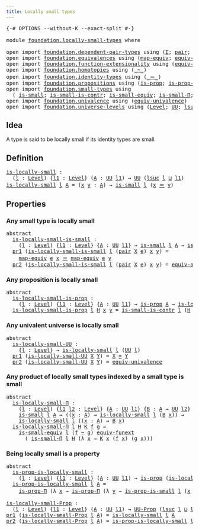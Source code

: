 ```yaml
---
title: Locally small types
---
```


<pre class="Agda"><a id="45" class="Symbol">{-#</a> <a id="49" class="Keyword">OPTIONS</a> <a id="57" class="Pragma">--without-K</a> <a id="69" class="Pragma">--exact-split</a> <a id="83" class="Symbol">#-}</a>

<a id="88" class="Keyword">module</a> <a id="95" href="foundation.locally-small-types.html" class="Module">foundation.locally-small-types</a> <a id="126" class="Keyword">where</a>

<a id="133" class="Keyword">open</a> <a id="138" class="Keyword">import</a> <a id="145" href="foundation.dependent-pair-types.html" class="Module">foundation.dependent-pair-types</a> <a id="177" class="Keyword">using</a> <a id="183" class="Symbol">(</a><a id="184" href="foundation-core.dependent-pair-types.html#515" class="Record">Σ</a><a id="185" class="Symbol">;</a> <a id="187" href="foundation-core.dependent-pair-types.html#588" class="InductiveConstructor">pair</a><a id="191" class="Symbol">;</a> <a id="193" href="foundation-core.dependent-pair-types.html#605" class="Field">pr1</a><a id="196" class="Symbol">;</a> <a id="198" href="foundation-core.dependent-pair-types.html#617" class="Field">pr2</a><a id="201" class="Symbol">)</a>
<a id="203" class="Keyword">open</a> <a id="208" class="Keyword">import</a> <a id="215" href="foundation.equivalences.html" class="Module">foundation.equivalences</a> <a id="239" class="Keyword">using</a> <a id="245" class="Symbol">(</a><a id="246" href="foundation-core.equivalences.html#1821" class="Function">map-equiv</a><a id="255" class="Symbol">;</a> <a id="257" href="foundation-core.equivalences.html#16746" class="Function">equiv-ap</a><a id="265" class="Symbol">;</a> <a id="267" href="foundation-core.equivalences.html#1621" class="Function Operator">_≃_</a><a id="270" class="Symbol">)</a>
<a id="272" class="Keyword">open</a> <a id="277" class="Keyword">import</a> <a id="284" href="foundation.function-extensionality.html" class="Module">foundation.function-extensionality</a> <a id="319" class="Keyword">using</a> <a id="325" class="Symbol">(</a><a id="326" href="foundation-core.function-extensionality.html#1301" class="Function">equiv-funext</a><a id="338" class="Symbol">)</a>
<a id="340" class="Keyword">open</a> <a id="345" class="Keyword">import</a> <a id="352" href="foundation.homotopies.html" class="Module">foundation.homotopies</a> <a id="374" class="Keyword">using</a> <a id="380" class="Symbol">(</a><a id="381" href="foundation-core.homotopies.html#627" class="Function Operator">_~_</a><a id="384" class="Symbol">)</a>
<a id="386" class="Keyword">open</a> <a id="391" class="Keyword">import</a> <a id="398" href="foundation.identity-types.html" class="Module">foundation.identity-types</a> <a id="424" class="Keyword">using</a> <a id="430" class="Symbol">(</a><a id="431" href="foundation-core.identity-types.html#1865" class="Function Operator">_＝_</a><a id="434" class="Symbol">)</a>
<a id="436" class="Keyword">open</a> <a id="441" class="Keyword">import</a> <a id="448" href="foundation.propositions.html" class="Module">foundation.propositions</a> <a id="472" class="Keyword">using</a> <a id="478" class="Symbol">(</a><a id="479" href="foundation-core.propositions.html#1309" class="Function">is-prop</a><a id="486" class="Symbol">;</a> <a id="488" href="foundation-core.propositions.html#6158" class="Function">is-prop-Π</a><a id="497" class="Symbol">;</a> <a id="499" href="foundation-core.propositions.html#1393" class="Function">UU-Prop</a><a id="506" class="Symbol">)</a>
<a id="508" class="Keyword">open</a> <a id="513" class="Keyword">import</a> <a id="520" href="foundation.small-types.html" class="Module">foundation.small-types</a> <a id="543" class="Keyword">using</a>
  <a id="551" class="Symbol">(</a> <a id="553" href="foundation.small-types.html#1607" class="Function">is-small</a><a id="561" class="Symbol">;</a> <a id="563" href="foundation.small-types.html#3601" class="Function">is-small-is-contr</a><a id="580" class="Symbol">;</a> <a id="582" href="foundation.small-types.html#2660" class="Function">is-small-equiv</a><a id="596" class="Symbol">;</a> <a id="598" href="foundation.small-types.html#3893" class="Function">is-small-Π</a><a id="608" class="Symbol">;</a> <a id="610" href="foundation.small-types.html#5066" class="Function">is-prop-is-small</a><a id="626" class="Symbol">)</a>
<a id="628" class="Keyword">open</a> <a id="633" class="Keyword">import</a> <a id="640" href="foundation.univalence.html" class="Module">foundation.univalence</a> <a id="662" class="Keyword">using</a> <a id="668" class="Symbol">(</a><a id="669" href="foundation.univalence.html#1398" class="Function">equiv-univalence</a><a id="685" class="Symbol">)</a>
<a id="687" class="Keyword">open</a> <a id="692" class="Keyword">import</a> <a id="699" href="foundation.universe-levels.html" class="Module">foundation.universe-levels</a> <a id="726" class="Keyword">using</a> <a id="732" class="Symbol">(</a><a id="733" href="Agda.Primitive.html#597" class="Postulate">Level</a><a id="738" class="Symbol">;</a> <a id="740" href="foundation-core.universe-levels.html#235" class="Primitive">UU</a><a id="742" class="Symbol">;</a> <a id="744" href="Agda.Primitive.html#780" class="Primitive">lsuc</a><a id="748" class="Symbol">;</a> <a id="750" href="Agda.Primitive.html#810" class="Primitive Operator">_⊔_</a><a id="753" class="Symbol">)</a>
</pre>
## Idea

A type is said to be locally small if its identity types are small.

## Definition

<pre class="Agda"><a id="is-locally-small"></a><a id="861" href="foundation.locally-small-types.html#861" class="Function">is-locally-small</a> <a id="878" class="Symbol">:</a>
  <a id="882" class="Symbol">(</a><a id="883" href="foundation.locally-small-types.html#883" class="Bound">l</a> <a id="885" class="Symbol">:</a> <a id="887" href="Agda.Primitive.html#597" class="Postulate">Level</a><a id="892" class="Symbol">)</a> <a id="894" class="Symbol">{</a><a id="895" href="foundation.locally-small-types.html#895" class="Bound">l1</a> <a id="898" class="Symbol">:</a> <a id="900" href="Agda.Primitive.html#597" class="Postulate">Level</a><a id="905" class="Symbol">}</a> <a id="907" class="Symbol">(</a><a id="908" href="foundation.locally-small-types.html#908" class="Bound">A</a> <a id="910" class="Symbol">:</a> <a id="912" href="foundation-core.universe-levels.html#235" class="Primitive">UU</a> <a id="915" href="foundation.locally-small-types.html#895" class="Bound">l1</a><a id="917" class="Symbol">)</a> <a id="919" class="Symbol">→</a> <a id="921" href="foundation-core.universe-levels.html#235" class="Primitive">UU</a> <a id="924" class="Symbol">(</a><a id="925" href="Agda.Primitive.html#780" class="Primitive">lsuc</a> <a id="930" href="foundation.locally-small-types.html#883" class="Bound">l</a> <a id="932" href="Agda.Primitive.html#810" class="Primitive Operator">⊔</a> <a id="934" href="foundation.locally-small-types.html#895" class="Bound">l1</a><a id="936" class="Symbol">)</a>
<a id="938" href="foundation.locally-small-types.html#861" class="Function">is-locally-small</a> <a id="955" href="foundation.locally-small-types.html#955" class="Bound">l</a> <a id="957" href="foundation.locally-small-types.html#957" class="Bound">A</a> <a id="959" class="Symbol">=</a> <a id="961" class="Symbol">(</a><a id="962" href="foundation.locally-small-types.html#962" class="Bound">x</a> <a id="964" href="foundation.locally-small-types.html#964" class="Bound">y</a> <a id="966" class="Symbol">:</a> <a id="968" href="foundation.locally-small-types.html#957" class="Bound">A</a><a id="969" class="Symbol">)</a> <a id="971" class="Symbol">→</a> <a id="973" href="foundation.small-types.html#1607" class="Function">is-small</a> <a id="982" href="foundation.locally-small-types.html#955" class="Bound">l</a> <a id="984" class="Symbol">(</a><a id="985" href="foundation.locally-small-types.html#962" class="Bound">x</a> <a id="987" href="foundation-core.identity-types.html#1865" class="Function Operator">＝</a> <a id="989" href="foundation.locally-small-types.html#964" class="Bound">y</a><a id="990" class="Symbol">)</a>
</pre>
## Properties

### Any small type is locally small

<pre class="Agda"><a id="1057" class="Keyword">abstract</a>
  <a id="is-locally-small-is-small"></a><a id="1068" href="foundation.locally-small-types.html#1068" class="Function">is-locally-small-is-small</a> <a id="1094" class="Symbol">:</a>
    <a id="1100" class="Symbol">(</a><a id="1101" href="foundation.locally-small-types.html#1101" class="Bound">l</a> <a id="1103" class="Symbol">:</a> <a id="1105" href="Agda.Primitive.html#597" class="Postulate">Level</a><a id="1110" class="Symbol">)</a> <a id="1112" class="Symbol">{</a><a id="1113" href="foundation.locally-small-types.html#1113" class="Bound">l1</a> <a id="1116" class="Symbol">:</a> <a id="1118" href="Agda.Primitive.html#597" class="Postulate">Level</a><a id="1123" class="Symbol">}</a> <a id="1125" class="Symbol">{</a><a id="1126" href="foundation.locally-small-types.html#1126" class="Bound">A</a> <a id="1128" class="Symbol">:</a> <a id="1130" href="foundation-core.universe-levels.html#235" class="Primitive">UU</a> <a id="1133" href="foundation.locally-small-types.html#1113" class="Bound">l1</a><a id="1135" class="Symbol">}</a> <a id="1137" class="Symbol">→</a> <a id="1139" href="foundation.small-types.html#1607" class="Function">is-small</a> <a id="1148" href="foundation.locally-small-types.html#1101" class="Bound">l</a> <a id="1150" href="foundation.locally-small-types.html#1126" class="Bound">A</a> <a id="1152" class="Symbol">→</a> <a id="1154" href="foundation.locally-small-types.html#861" class="Function">is-locally-small</a> <a id="1171" href="foundation.locally-small-types.html#1101" class="Bound">l</a> <a id="1173" href="foundation.locally-small-types.html#1126" class="Bound">A</a>
  <a id="1177" href="foundation-core.dependent-pair-types.html#605" class="Field">pr1</a> <a id="1181" class="Symbol">(</a><a id="1182" href="foundation.locally-small-types.html#1068" class="Function">is-locally-small-is-small</a> <a id="1208" href="foundation.locally-small-types.html#1208" class="Bound">l</a> <a id="1210" class="Symbol">(</a><a id="1211" href="foundation-core.dependent-pair-types.html#588" class="InductiveConstructor">pair</a> <a id="1216" href="foundation.locally-small-types.html#1216" class="Bound">X</a> <a id="1218" href="foundation.locally-small-types.html#1218" class="Bound">e</a><a id="1219" class="Symbol">)</a> <a id="1221" href="foundation.locally-small-types.html#1221" class="Bound">x</a> <a id="1223" href="foundation.locally-small-types.html#1223" class="Bound">y</a><a id="1224" class="Symbol">)</a> <a id="1226" class="Symbol">=</a>
    <a id="1232" href="foundation-core.equivalences.html#1821" class="Function">map-equiv</a> <a id="1242" href="foundation.locally-small-types.html#1218" class="Bound">e</a> <a id="1244" href="foundation.locally-small-types.html#1221" class="Bound">x</a> <a id="1246" href="foundation-core.identity-types.html#1865" class="Function Operator">＝</a> <a id="1248" href="foundation-core.equivalences.html#1821" class="Function">map-equiv</a> <a id="1258" href="foundation.locally-small-types.html#1218" class="Bound">e</a> <a id="1260" href="foundation.locally-small-types.html#1223" class="Bound">y</a>
  <a id="1264" href="foundation-core.dependent-pair-types.html#617" class="Field">pr2</a> <a id="1268" class="Symbol">(</a><a id="1269" href="foundation.locally-small-types.html#1068" class="Function">is-locally-small-is-small</a> <a id="1295" href="foundation.locally-small-types.html#1295" class="Bound">l</a> <a id="1297" class="Symbol">(</a><a id="1298" href="foundation-core.dependent-pair-types.html#588" class="InductiveConstructor">pair</a> <a id="1303" href="foundation.locally-small-types.html#1303" class="Bound">X</a> <a id="1305" href="foundation.locally-small-types.html#1305" class="Bound">e</a><a id="1306" class="Symbol">)</a> <a id="1308" href="foundation.locally-small-types.html#1308" class="Bound">x</a> <a id="1310" href="foundation.locally-small-types.html#1310" class="Bound">y</a><a id="1311" class="Symbol">)</a> <a id="1313" class="Symbol">=</a> <a id="1315" href="foundation-core.equivalences.html#16746" class="Function">equiv-ap</a> <a id="1324" href="foundation.locally-small-types.html#1305" class="Bound">e</a> <a id="1326" href="foundation.locally-small-types.html#1308" class="Bound">x</a> <a id="1328" href="foundation.locally-small-types.html#1310" class="Bound">y</a>
</pre>
### Any proposition is locally small

<pre class="Agda"><a id="1381" class="Keyword">abstract</a>
  <a id="is-locally-small-is-prop"></a><a id="1392" href="foundation.locally-small-types.html#1392" class="Function">is-locally-small-is-prop</a> <a id="1417" class="Symbol">:</a>
    <a id="1423" class="Symbol">(</a><a id="1424" href="foundation.locally-small-types.html#1424" class="Bound">l</a> <a id="1426" class="Symbol">:</a> <a id="1428" href="Agda.Primitive.html#597" class="Postulate">Level</a><a id="1433" class="Symbol">)</a> <a id="1435" class="Symbol">{</a><a id="1436" href="foundation.locally-small-types.html#1436" class="Bound">l1</a> <a id="1439" class="Symbol">:</a> <a id="1441" href="Agda.Primitive.html#597" class="Postulate">Level</a><a id="1446" class="Symbol">}</a> <a id="1448" class="Symbol">{</a><a id="1449" href="foundation.locally-small-types.html#1449" class="Bound">A</a> <a id="1451" class="Symbol">:</a> <a id="1453" href="foundation-core.universe-levels.html#235" class="Primitive">UU</a> <a id="1456" href="foundation.locally-small-types.html#1436" class="Bound">l1</a><a id="1458" class="Symbol">}</a> <a id="1460" class="Symbol">→</a> <a id="1462" href="foundation-core.propositions.html#1309" class="Function">is-prop</a> <a id="1470" href="foundation.locally-small-types.html#1449" class="Bound">A</a> <a id="1472" class="Symbol">→</a> <a id="1474" href="foundation.locally-small-types.html#861" class="Function">is-locally-small</a> <a id="1491" href="foundation.locally-small-types.html#1424" class="Bound">l</a> <a id="1493" href="foundation.locally-small-types.html#1449" class="Bound">A</a>
  <a id="1497" href="foundation.locally-small-types.html#1392" class="Function">is-locally-small-is-prop</a> <a id="1522" href="foundation.locally-small-types.html#1522" class="Bound">l</a> <a id="1524" href="foundation.locally-small-types.html#1524" class="Bound">H</a> <a id="1526" href="foundation.locally-small-types.html#1526" class="Bound">x</a> <a id="1528" href="foundation.locally-small-types.html#1528" class="Bound">y</a> <a id="1530" class="Symbol">=</a> <a id="1532" href="foundation.small-types.html#3601" class="Function">is-small-is-contr</a> <a id="1550" href="foundation.locally-small-types.html#1522" class="Bound">l</a> <a id="1552" class="Symbol">(</a><a id="1553" href="foundation.locally-small-types.html#1524" class="Bound">H</a> <a id="1555" href="foundation.locally-small-types.html#1526" class="Bound">x</a> <a id="1557" href="foundation.locally-small-types.html#1528" class="Bound">y</a><a id="1558" class="Symbol">)</a>
</pre>
### Any univalent universe is locally small

<pre class="Agda"><a id="1618" class="Keyword">abstract</a>
  <a id="is-locally-small-UU"></a><a id="1629" href="foundation.locally-small-types.html#1629" class="Function">is-locally-small-UU</a> <a id="1649" class="Symbol">:</a>
    <a id="1655" class="Symbol">{</a><a id="1656" href="foundation.locally-small-types.html#1656" class="Bound">l</a> <a id="1658" class="Symbol">:</a> <a id="1660" href="Agda.Primitive.html#597" class="Postulate">Level</a><a id="1665" class="Symbol">}</a> <a id="1667" class="Symbol">→</a> <a id="1669" href="foundation.locally-small-types.html#861" class="Function">is-locally-small</a> <a id="1686" href="foundation.locally-small-types.html#1656" class="Bound">l</a> <a id="1688" class="Symbol">(</a><a id="1689" href="foundation-core.universe-levels.html#235" class="Primitive">UU</a> <a id="1692" href="foundation.locally-small-types.html#1656" class="Bound">l</a><a id="1693" class="Symbol">)</a>
  <a id="1697" href="foundation-core.dependent-pair-types.html#605" class="Field">pr1</a> <a id="1701" class="Symbol">(</a><a id="1702" href="foundation.locally-small-types.html#1629" class="Function">is-locally-small-UU</a> <a id="1722" href="foundation.locally-small-types.html#1722" class="Bound">X</a> <a id="1724" href="foundation.locally-small-types.html#1724" class="Bound">Y</a><a id="1725" class="Symbol">)</a> <a id="1727" class="Symbol">=</a> <a id="1729" href="foundation.locally-small-types.html#1722" class="Bound">X</a> <a id="1731" href="foundation-core.equivalences.html#1621" class="Function Operator">≃</a> <a id="1733" href="foundation.locally-small-types.html#1724" class="Bound">Y</a>
  <a id="1737" href="foundation-core.dependent-pair-types.html#617" class="Field">pr2</a> <a id="1741" class="Symbol">(</a><a id="1742" href="foundation.locally-small-types.html#1629" class="Function">is-locally-small-UU</a> <a id="1762" href="foundation.locally-small-types.html#1762" class="Bound">X</a> <a id="1764" href="foundation.locally-small-types.html#1764" class="Bound">Y</a><a id="1765" class="Symbol">)</a> <a id="1767" class="Symbol">=</a> <a id="1769" href="foundation.univalence.html#1398" class="Function">equiv-univalence</a>
</pre>
### Any product of locally small types indexed by a small type is small

<pre class="Agda"><a id="1872" class="Keyword">abstract</a>
  <a id="is-locally-small-Π"></a><a id="1883" href="foundation.locally-small-types.html#1883" class="Function">is-locally-small-Π</a> <a id="1902" class="Symbol">:</a>
    <a id="1908" class="Symbol">(</a><a id="1909" href="foundation.locally-small-types.html#1909" class="Bound">l</a> <a id="1911" class="Symbol">:</a> <a id="1913" href="Agda.Primitive.html#597" class="Postulate">Level</a><a id="1918" class="Symbol">)</a> <a id="1920" class="Symbol">{</a><a id="1921" href="foundation.locally-small-types.html#1921" class="Bound">l1</a> <a id="1924" href="foundation.locally-small-types.html#1924" class="Bound">l2</a> <a id="1927" class="Symbol">:</a> <a id="1929" href="Agda.Primitive.html#597" class="Postulate">Level</a><a id="1934" class="Symbol">}</a> <a id="1936" class="Symbol">{</a><a id="1937" href="foundation.locally-small-types.html#1937" class="Bound">A</a> <a id="1939" class="Symbol">:</a> <a id="1941" href="foundation-core.universe-levels.html#235" class="Primitive">UU</a> <a id="1944" href="foundation.locally-small-types.html#1921" class="Bound">l1</a><a id="1946" class="Symbol">}</a> <a id="1948" class="Symbol">{</a><a id="1949" href="foundation.locally-small-types.html#1949" class="Bound">B</a> <a id="1951" class="Symbol">:</a> <a id="1953" href="foundation.locally-small-types.html#1937" class="Bound">A</a> <a id="1955" class="Symbol">→</a> <a id="1957" href="foundation-core.universe-levels.html#235" class="Primitive">UU</a> <a id="1960" href="foundation.locally-small-types.html#1924" class="Bound">l2</a><a id="1962" class="Symbol">}</a> <a id="1964" class="Symbol">→</a>
    <a id="1970" href="foundation.small-types.html#1607" class="Function">is-small</a> <a id="1979" href="foundation.locally-small-types.html#1909" class="Bound">l</a> <a id="1981" href="foundation.locally-small-types.html#1937" class="Bound">A</a> <a id="1983" class="Symbol">→</a> <a id="1985" class="Symbol">((</a><a id="1987" href="foundation.locally-small-types.html#1987" class="Bound">x</a> <a id="1989" class="Symbol">:</a> <a id="1991" href="foundation.locally-small-types.html#1937" class="Bound">A</a><a id="1992" class="Symbol">)</a> <a id="1994" class="Symbol">→</a> <a id="1996" href="foundation.locally-small-types.html#861" class="Function">is-locally-small</a> <a id="2013" href="foundation.locally-small-types.html#1909" class="Bound">l</a> <a id="2015" class="Symbol">(</a><a id="2016" href="foundation.locally-small-types.html#1949" class="Bound">B</a> <a id="2018" href="foundation.locally-small-types.html#1987" class="Bound">x</a><a id="2019" class="Symbol">))</a> <a id="2022" class="Symbol">→</a>
    <a id="2028" href="foundation.locally-small-types.html#861" class="Function">is-locally-small</a> <a id="2045" href="foundation.locally-small-types.html#1909" class="Bound">l</a> <a id="2047" class="Symbol">((</a><a id="2049" href="foundation.locally-small-types.html#2049" class="Bound">x</a> <a id="2051" class="Symbol">:</a> <a id="2053" href="foundation.locally-small-types.html#1937" class="Bound">A</a><a id="2054" class="Symbol">)</a> <a id="2056" class="Symbol">→</a> <a id="2058" href="foundation.locally-small-types.html#1949" class="Bound">B</a> <a id="2060" href="foundation.locally-small-types.html#2049" class="Bound">x</a><a id="2061" class="Symbol">)</a>
  <a id="2065" href="foundation.locally-small-types.html#1883" class="Function">is-locally-small-Π</a> <a id="2084" href="foundation.locally-small-types.html#2084" class="Bound">l</a> <a id="2086" href="foundation.locally-small-types.html#2086" class="Bound">H</a> <a id="2088" href="foundation.locally-small-types.html#2088" class="Bound">K</a> <a id="2090" href="foundation.locally-small-types.html#2090" class="Bound">f</a> <a id="2092" href="foundation.locally-small-types.html#2092" class="Bound">g</a> <a id="2094" class="Symbol">=</a>
    <a id="2100" href="foundation.small-types.html#2660" class="Function">is-small-equiv</a> <a id="2115" href="foundation.locally-small-types.html#2084" class="Bound">l</a> <a id="2117" class="Symbol">(</a><a id="2118" href="foundation.locally-small-types.html#2090" class="Bound">f</a> <a id="2120" href="foundation-core.homotopies.html#627" class="Function Operator">~</a> <a id="2122" href="foundation.locally-small-types.html#2092" class="Bound">g</a><a id="2123" class="Symbol">)</a> <a id="2125" href="foundation-core.function-extensionality.html#1301" class="Function">equiv-funext</a>
      <a id="2144" class="Symbol">(</a> <a id="2146" href="foundation.small-types.html#3893" class="Function">is-small-Π</a> <a id="2157" href="foundation.locally-small-types.html#2084" class="Bound">l</a> <a id="2159" href="foundation.locally-small-types.html#2086" class="Bound">H</a> <a id="2161" class="Symbol">(λ</a> <a id="2164" href="foundation.locally-small-types.html#2164" class="Bound">x</a> <a id="2166" class="Symbol">→</a> <a id="2168" href="foundation.locally-small-types.html#2088" class="Bound">K</a> <a id="2170" href="foundation.locally-small-types.html#2164" class="Bound">x</a> <a id="2172" class="Symbol">(</a><a id="2173" href="foundation.locally-small-types.html#2090" class="Bound">f</a> <a id="2175" href="foundation.locally-small-types.html#2164" class="Bound">x</a><a id="2176" class="Symbol">)</a> <a id="2178" class="Symbol">(</a><a id="2179" href="foundation.locally-small-types.html#2092" class="Bound">g</a> <a id="2181" href="foundation.locally-small-types.html#2164" class="Bound">x</a><a id="2182" class="Symbol">)))</a>
</pre>
### Being locally small is a property

<pre class="Agda"><a id="2238" class="Keyword">abstract</a>
  <a id="is-prop-is-locally-small"></a><a id="2249" href="foundation.locally-small-types.html#2249" class="Function">is-prop-is-locally-small</a> <a id="2274" class="Symbol">:</a>
    <a id="2280" class="Symbol">(</a><a id="2281" href="foundation.locally-small-types.html#2281" class="Bound">l</a> <a id="2283" class="Symbol">:</a> <a id="2285" href="Agda.Primitive.html#597" class="Postulate">Level</a><a id="2290" class="Symbol">)</a> <a id="2292" class="Symbol">{</a><a id="2293" href="foundation.locally-small-types.html#2293" class="Bound">l1</a> <a id="2296" class="Symbol">:</a> <a id="2298" href="Agda.Primitive.html#597" class="Postulate">Level</a><a id="2303" class="Symbol">}</a> <a id="2305" class="Symbol">(</a><a id="2306" href="foundation.locally-small-types.html#2306" class="Bound">A</a> <a id="2308" class="Symbol">:</a> <a id="2310" href="foundation-core.universe-levels.html#235" class="Primitive">UU</a> <a id="2313" href="foundation.locally-small-types.html#2293" class="Bound">l1</a><a id="2315" class="Symbol">)</a> <a id="2317" class="Symbol">→</a> <a id="2319" href="foundation-core.propositions.html#1309" class="Function">is-prop</a> <a id="2327" class="Symbol">(</a><a id="2328" href="foundation.locally-small-types.html#861" class="Function">is-locally-small</a> <a id="2345" href="foundation.locally-small-types.html#2281" class="Bound">l</a> <a id="2347" href="foundation.locally-small-types.html#2306" class="Bound">A</a><a id="2348" class="Symbol">)</a>
  <a id="2352" href="foundation.locally-small-types.html#2249" class="Function">is-prop-is-locally-small</a> <a id="2377" href="foundation.locally-small-types.html#2377" class="Bound">l</a> <a id="2379" href="foundation.locally-small-types.html#2379" class="Bound">A</a> <a id="2381" class="Symbol">=</a>
    <a id="2387" href="foundation-core.propositions.html#6158" class="Function">is-prop-Π</a> <a id="2397" class="Symbol">(λ</a> <a id="2400" href="foundation.locally-small-types.html#2400" class="Bound">x</a> <a id="2402" class="Symbol">→</a> <a id="2404" href="foundation-core.propositions.html#6158" class="Function">is-prop-Π</a> <a id="2414" class="Symbol">(λ</a> <a id="2417" href="foundation.locally-small-types.html#2417" class="Bound">y</a> <a id="2419" class="Symbol">→</a> <a id="2421" href="foundation.small-types.html#5066" class="Function">is-prop-is-small</a> <a id="2438" href="foundation.locally-small-types.html#2377" class="Bound">l</a> <a id="2440" class="Symbol">(</a><a id="2441" href="foundation.locally-small-types.html#2400" class="Bound">x</a> <a id="2443" href="foundation-core.identity-types.html#1865" class="Function Operator">＝</a> <a id="2445" href="foundation.locally-small-types.html#2417" class="Bound">y</a><a id="2446" class="Symbol">)))</a>

<a id="is-locally-small-Prop"></a><a id="2451" href="foundation.locally-small-types.html#2451" class="Function">is-locally-small-Prop</a> <a id="2473" class="Symbol">:</a>
  <a id="2477" class="Symbol">(</a><a id="2478" href="foundation.locally-small-types.html#2478" class="Bound">l</a> <a id="2480" class="Symbol">:</a> <a id="2482" href="Agda.Primitive.html#597" class="Postulate">Level</a><a id="2487" class="Symbol">)</a> <a id="2489" class="Symbol">{</a><a id="2490" href="foundation.locally-small-types.html#2490" class="Bound">l1</a> <a id="2493" class="Symbol">:</a> <a id="2495" href="Agda.Primitive.html#597" class="Postulate">Level</a><a id="2500" class="Symbol">}</a> <a id="2502" class="Symbol">(</a><a id="2503" href="foundation.locally-small-types.html#2503" class="Bound">A</a> <a id="2505" class="Symbol">:</a> <a id="2507" href="foundation-core.universe-levels.html#235" class="Primitive">UU</a> <a id="2510" href="foundation.locally-small-types.html#2490" class="Bound">l1</a><a id="2512" class="Symbol">)</a> <a id="2514" class="Symbol">→</a> <a id="2516" href="foundation-core.propositions.html#1393" class="Function">UU-Prop</a> <a id="2524" class="Symbol">(</a><a id="2525" href="Agda.Primitive.html#780" class="Primitive">lsuc</a> <a id="2530" href="foundation.locally-small-types.html#2478" class="Bound">l</a> <a id="2532" href="Agda.Primitive.html#810" class="Primitive Operator">⊔</a> <a id="2534" href="foundation.locally-small-types.html#2490" class="Bound">l1</a><a id="2536" class="Symbol">)</a>
<a id="2538" href="foundation-core.dependent-pair-types.html#605" class="Field">pr1</a> <a id="2542" class="Symbol">(</a><a id="2543" href="foundation.locally-small-types.html#2451" class="Function">is-locally-small-Prop</a> <a id="2565" href="foundation.locally-small-types.html#2565" class="Bound">l</a> <a id="2567" href="foundation.locally-small-types.html#2567" class="Bound">A</a><a id="2568" class="Symbol">)</a> <a id="2570" class="Symbol">=</a> <a id="2572" href="foundation.locally-small-types.html#861" class="Function">is-locally-small</a> <a id="2589" href="foundation.locally-small-types.html#2565" class="Bound">l</a> <a id="2591" href="foundation.locally-small-types.html#2567" class="Bound">A</a>
<a id="2593" href="foundation-core.dependent-pair-types.html#617" class="Field">pr2</a> <a id="2597" class="Symbol">(</a><a id="2598" href="foundation.locally-small-types.html#2451" class="Function">is-locally-small-Prop</a> <a id="2620" href="foundation.locally-small-types.html#2620" class="Bound">l</a> <a id="2622" href="foundation.locally-small-types.html#2622" class="Bound">A</a><a id="2623" class="Symbol">)</a> <a id="2625" class="Symbol">=</a> <a id="2627" href="foundation.locally-small-types.html#2249" class="Function">is-prop-is-locally-small</a> <a id="2652" href="foundation.locally-small-types.html#2620" class="Bound">l</a> <a id="2654" href="foundation.locally-small-types.html#2622" class="Bound">A</a>
</pre>